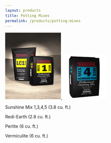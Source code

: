 ```yaml
---
layout: products
title: Potting Mixes
permalink: /products/potting-mixes
---
```


<p>
    <a href='/images/potting-mix-ss-1.jpg' rel='lightbox'>
        <img src='/images/potting-mix-ss-1.jpg'
                alt='Sunshine Potting Mix #1'
                class='h100' />
    </a>
    <a href='/images/potting-mix-ss-4.jpg' rel='lightbox'>
        <img src='/images/potting-mix-ss-4.jpg'
                alt='Sunshine Potting Mix #4'
                class='h100' />
    </a>
</p>

<p>Sunshine Mix 1,3,4,5 (3.8 cu. ft.)</p>

<p>Redi-Earth (2.8 cu. ft.)</p>

<p>Perlite (6 cu. ft.)</p>

<p>Vermiculite (6 cu. ft.)</p>
